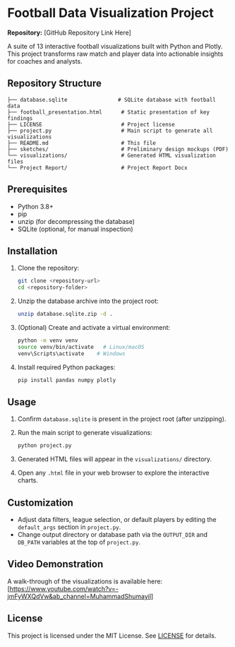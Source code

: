 # Football Data Visualization Project

**Repository:** \[GitHub Repository Link Here]

A suite of 13 interactive football visualizations built with Python and Plotly. This project transforms raw match and player data into actionable insights for coaches and analysts.

## Repository Structure

```
├── database.sqlite                # SQLite database with football data
├── football_presentation.html      # Static presentation of key findings
├── LICENSE                         # Project license
├── project.py                      # Main script to generate all visualizations
├── README.md                       # This file
├── sketches/                       # Preliminary design mockups (PDF)
└── visualizations/                 # Generated HTML visualization files
└── Project Report/                 # Project Report Docx

```

## Prerequisites

- Python 3.8+
- pip
- unzip (for decompressing the database)
- SQLite (optional, for manual inspection)

## Installation

1. Clone the repository:

   ```bash
   git clone <repository-url>
   cd <repository-folder>
   ```

2. Unzip the database archive into the project root:

   ```bash
   unzip database.sqlite.zip -d .
   ```

3. (Optional) Create and activate a virtual environment:

   ```bash
   python -m venv venv
   source venv/bin/activate   # Linux/macOS
   venv\Scripts\activate    # Windows
   ```

4. Install required Python packages:

   ```bash
   pip install pandas numpy plotly
   ```

## Usage

1. Confirm `database.sqlite` is present in the project root (after unzipping).
2. Run the main script to generate visualizations:

   ```bash
   python project.py
   ```

3. Generated HTML files will appear in the `visualizations/` directory.
4. Open any `.html` file in your web browser to explore the interactive charts.

## Customization

- Adjust data filters, league selection, or default players by editing the `default_args` section in `project.py`.
- Change output directory or database path via the `OUTPUT_DIR` and `DB_PATH` variables at the top of `project.py`.

## Video Demonstration

A walk-through of the visualizations is available here:
\[https://www.youtube.com/watch?v=-jmFyWXQdVw&ab_channel=MuhammadShumayil]

## License

This project is licensed under the MIT License. See [LICENSE](LICENSE) for details.
